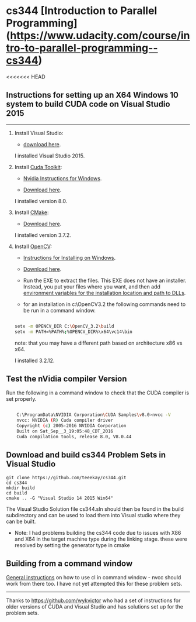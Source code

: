 cs344 [Introduction to Parallel Programming] (https://www.udacity.com/course/intro-to-parallel-programming--cs344)
============================================

<<<<<<< HEAD
## Instructions for setting up an X64 Windows 10 system to build CUDA code on Visual Studio 2015
---------------------------------------------------------------------------------
1. Install Visual Studio:

	- [download here](https://www.visualstudio.com/vs/).

	I installed Visual Studio 2015.

2. Install [Cuda Toolkit](https://developer.nvidia.com/cuda-toolkit):

	- [Nvidia Instructions for Windows](http://docs.nvidia.com/cuda/cuda-installation-guide-microsoft-windows/index.html#axzz4XAtAEBZI).

	- [Download here](https://developer.nvidia.com/cuda-downloads).

	I installed version 8.0.

3. Install [CMake](https://cmake.org/):

	- [Download here](https://cmake.org/download/).

	I installed version 3.7.2.

4. Install [OpenCV](http://opencv.org/):

	- [Instructions for Installing on Windows](http://docs.opencv.org/3.2.0/d3/d52/tutorial_windows_install.html#tutorial_windows_install_prebuilt).

	- [Download here](https://sourceforge.net/projects/opencvlibrary/files/opencv-win/).

	- Run the EXE to extract the files. This EXE does not have an installer. Instead, you put your files where you want, and then add [environment variables for the installation location and path to DLLs](http://docs.opencv.org/3.2.0/d3/d52/tutorial_windows_install.html#tutorial_windows_install_path).

	- for an installation in c:\OpenCV3.2 the following commands need to be run in a command window.

	```sh

  	setx -m OPENCV_DIR C:\OpenCV_3.2\build
  	setx -m PATH=%PATH%;%OPENCV_DIR%\x64\vc14\bin

	```
	note: that you may have a different path based on architecture x86 vs x64.

	I installed 3.2.12.

## Test the nVidia compiler Version

Run the following in a command window to check that the CUDA compiler is set properly.

```sh

	C:\ProgramData\NVIDIA Corporation\CUDA Samples\v8.0>nvcc -V
	nvcc: NVIDIA (R) Cuda compiler driver
	Copyright (c) 2005-2016 NVIDIA Corporation
	Built on Sat_Sep__3_19:05:48_CDT_2016
	Cuda compilation tools, release 8.0, V8.0.44

```

## Download and build cs344 Problem Sets in Visual Studio

```
git clone https://github.com/teeekay/cs344.git
cd cs344
mkdir build
cd build
cmake .. -G "Visual Studio 14 2015 Win64"
```

The Visual Studio Solution file cs344.sln should then be found in the build subdirectory and can be used to load them into Visual studio where they can be built.

 - Note: I had problems building the cs344 code due to issues with X86 and X64 in the target machine type during the linking stage.  these were resolved by setting the generator type in cmake


## Building from a command window

[General instructions](https://msdn.microsoft.com/en-ca/library/ms235639.aspx) on how to use cl in command window - nvcc should work from there too.  I have not yet attempted this for these problem sets.

-------------------------------------------------
Thanks to https://github.com/wykvictor who had a set of instructions for older versions of CUDA and Visual Studio and has solutions set up for the problem sets.
